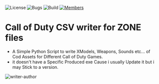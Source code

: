 ![License](https://img.shields.io/badge/license-BSD--3-orange) ![Bugs](https://img.shields.io/badge/bugs-0%20open-brightgreen) ![Build](https://img.shields.io/badge/Build-passing-brightgreen?logo=github) [![Members](https://img.shields.io/discord/750034898680807434?label=members&logo=discord&color=7289da)](https://discord.gg/CHZea8zvBG)


# Call of Duty CSV writer for ZONE files

- A Simple Python Script to write XModels, Weapons, Sounds etc... of Cod Assets for Different Call of Duty Games.
- it doesn't have a Specific Produced exe Cause i usually Update it but i may Stick to a version. 

![writer-author](https://github.com/user-attachments/assets/efa1e7c4-a69c-40e3-b5ee-c29fd1bfc2c3)
